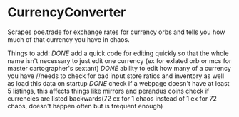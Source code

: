 # CurrencyConverter
Scrapes poe.trade for exchange rates for currency orbs and tells you how much of that currency you have in chaos.

Things to add:
    *DONE* add a quick code for editing quickly so that the whole name isn't necessary to just edit one currency (ex for exlated orb or mcs for master cartographer's sextant)
    *DONE* ability to edit how many of a currency you have //needs to check for bad input
    store ratios and inventory as well as load this data on startup
    *DONE* check if a webpage doesn't have at least 5 listings, this affects things like mirrors and perandus coins
    check if currencies are listed backwards(72 ex for 1 chaos instead of 1 ex for 72 chaos, doesn't happen often but is frequent enough)